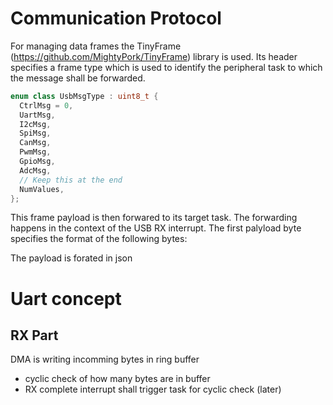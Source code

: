 # Communication Protocol

For managing data frames the TinyFrame (https://github.com/MightyPork/TinyFrame) library is used.
Its header specifies a frame type which is used to identify the peripheral task to which the message shall be forwarded. 

``` cpp
enum class UsbMsgType : uint8_t {
  CtrlMsg = 0,
  UartMsg,
  I2cMsg,
  SpiMsg,
  CanMsg,
  PwmMsg,
  GpioMsg,
  AdcMsg,
  // Keep this at the end
  NumValues,
};
```

This frame payload is then forwared to its target task. The forwarding happens in the context of the USB RX interrupt.
The first palyload byte specifies the format of the following bytes:


The payload is forated in json


# Uart concept


## RX Part
DMA is writing incomming bytes in ring buffer
- cyclic check of how many bytes are in buffer
- RX complete interrupt shall trigger task for cyclic check (later)
